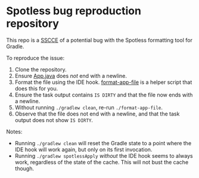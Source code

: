 # Spotless bug reproduction repository

This repo is a [SSCCE](https://sscce.org) of a potential bug with the Spotless formatting tool for Gradle.

To reproduce the issue:

1. Clone the repository.
2. Ensure [App.java](app/src/main/java/org/example/App.java) does _not_ end with a newline.
3. Format the file using the IDE hook. [format-app-file](format-app-file) is a helper script that does this for you.
4. Ensure the task output contains `IS DIRTY` and that the file now ends with a newline.
5. Without running `./gradlew clean`, re-run `./format-app-file`.
6. Observe that the file does not end with a newline, and that the task output does not show `IS DIRTY`.

Notes:

- Running `./gradlew clean` will reset the Gradle state to a point where the IDE hook will work again, but only on its first invocation.
- Running `./gradlew spotlessApply` _without_ the IDE hook seems to always work, regardless of the state of the cache. This will not bust the cache though.
